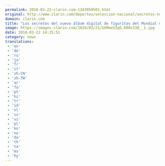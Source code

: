 ```yaml
---
permalink: 2018-03-22-clarin.com-1343959501.html
original: http://www.clarin.com/deportes/seleccion-nacional/secretos-nuevo-album-digital-figuritas-mundial-rusia-2018_0_HJ0bu8x5M.html
domain: clarin.com
title: "Los secretos del nuevo álbum digital de figuritas del Mundial de Rusia 2018"
image: https://images.clarin.com/2018/03/21/SkMeeVZqG_600x338__1.jpg
date: 2018-03-22 14:25:51
category: news
translations: 
 - 'en'
 - 'de'
 - 'ru'
 - 'ja'
 - 'fr'
 - 'it'
 - 'zh-CN'
 - 'zh-TW'
 - 'ar'
 - 'fa'
 - 'pt'
 - 'hi'
 - 'tr'
 - 'id'
 - 'nl'
 - 'sv'
 - 'vi'
 - 'pl'
 - 'ko'
 - 'no'
 - 'da'
 - 'th'
 - 'ta'
 - 'ms'
 - 'hy'
---
```


